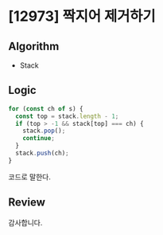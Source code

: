# [12973] 짝지어 제거하기

## Algorithm

- Stack

## Logic

```js
for (const ch of s) {
  const top = stack.length - 1;
  if (top > -1 && stack[top] === ch) {
    stack.pop();
    continue;
  }
  stack.push(ch);
}
```

코드로 말한다.

## Review

감사합니다.
